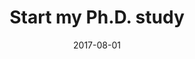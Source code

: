 ---
title: Start my Ph.D. study
summary: I have just begun my Ph.D. studies under the supervision of Professor Enrique Dunn at Stevens Institute of Technology.
date: 2017-08-01
---